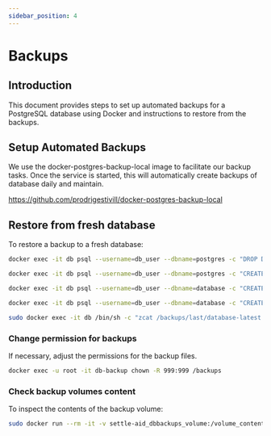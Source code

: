 ```yaml
---
sidebar_position: 4
---
```


# Backups

## Introduction

This document provides steps to set up automated backups for a PostgreSQL database using Docker and instructions to restore from the backups.

## Setup Automated Backups

We use the docker-postgres-backup-local image to facilitate our backup tasks. Once the service is started, this will automatically create backups of database daily and maintain.

https://github.com/prodrigestivill/docker-postgres-backup-local

## Restore from fresh database

To restore a backup to a fresh database:

```bash
docker exec -it db psql --username=db_user --dbname=postgres -c "DROP DATABASE database;"
```

```bash
docker exec -it db psql --username=db_user --dbname=postgres -c "CREATE DATABASE database;"
```

```bash
docker exec -it db psql --username=db_user --dbname=database -c "CREATE EXTENSION IF NOT EXISTS postgis;"
```

```bash
docker exec -it db psql --username=db_user --dbname=database -c "CREATE EXTENSION IF NOT EXISTS vector;"
```

```bash
sudo docker exec -it db /bin/sh -c "zcat /backups/last/database-latest.sql.gz | psql --username=db_user --dbname=database -W"
```

### Change permission for backups

If necessary, adjust the permissions for the backup files.

```bash
docker exec -u root -it db-backup chown -R 999:999 /backups
```

### Check backup volumes content

To inspect the contents of the backup volume:

```bash
sudo docker run --rm -it -v settle-aid_dbbackups_volume:/volume_content alpine:latest /bin/sh
```
